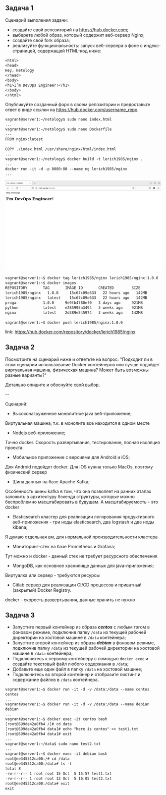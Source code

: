 
## Задача 1

Сценарий выполения задачи:

- создайте свой репозиторий на https://hub.docker.com;
- выберете любой образ, который содержит веб-сервер Nginx;
- создайте свой fork образа;
- реализуйте функциональность:
запуск веб-сервера в фоне с индекс-страницей, содержащей HTML-код ниже:
```
<html>
<head>
Hey, Netology
</head>
<body>
<h1>I’m DevOps Engineer!</h1>
</body>
</html>
```

Опубликуйте созданный форк в своем репозитории и предоставьте ответ в виде ссылки на https://hub.docker.com/username_repo.

```
vagrant@server1:~/netology$ sudo nano index.html
...
vagrant@server1:~/netology$ sudo nano Dockerfile
---
FROM nginx:latest

COPY ./index.html /usr/share/nginx/html/index.html
...
vagrant@server1:~/netology$ docker build -t lerich1985/nginx .
...
docker run -it -d -p 8080:80 --name ng lerich1985/nginx
...
```

![](https://github.com/Valerii1985/devops-netology/blob/main/5.3%20Docker/Screenshot.jpg)

```
vagrant@server1:~$ docker tag lerich1985/nginx lerich1985/nginx:1.0.0
vagrant@server1:~$ docker images
REPOSITORY       TAG       IMAGE ID       CREATED        SIZE
lerich1985/nginx   1.0.0     15c67c09e633   22 hours ago   142MB
lerich1985/nginx   latest    15c67c09e633   22 hours ago   142MB
proga            1.0.0     9e9fb4780ef0   3 days ago     921MB
python           latest    e285995a3494   3 weeks ago    921MB
nginx            latest    2d389e545974   3 weeks ago    142MB

vagrant@server1:~$ docker push lerich1985/nginx:1.0.0
```
link: https://hub.docker.com/repository/docker/lerich1985/nginx

## Задача 2

Посмотрите на сценарий ниже и ответьте на вопрос:
"Подходит ли в этом сценарии использование Docker контейнеров или лучше подойдет виртуальная машина, физическая машина? Может быть возможны разные варианты?"

Детально опишите и обоснуйте свой выбор.

--

Сценарий:

- Высоконагруженное монолитное java веб-приложение;

Виртуальная машина, т.к. в монолите все находится в одном месте
- Nodejs веб-приложение;

Точно docker. Скорость развертывания, тестирование, полная изоляция проекта.
- Мобильное приложение c версиями для Android и iOS;

Для Android подойдет docker. Для iOS нужна только MacOs, поэтому физический сервер
- Шина данных на базе Apache Kafka;

Особенность шины kafka в том, что она позволяет на ранних этапах заложить в архитектуру бэкенда структуры, которые можно беспроблемно масштабировать в будущем. А масштабируемость - это docker
- Elasticsearch кластер для реализации логирования продуктивного веб-приложения - три ноды elasticsearch, два logstash и две ноды kibana;

Я думаю отдельная вм, для нормальной производительности кластера
- Мониторинг-стек на базе Prometheus и Grafana;

Тут можно и docker - данный стек не требует ресурсного обеспечения.
- MongoDB, как основное хранилище данных для java-приложения;

Виртуалка или сервер - требуются ресурсы
- Gitlab сервер для реализации CI/CD процессов и приватный (закрытый) Docker Registry.

docker - скорость развертывания, данные хранить не нужно
## Задача 3

- Запустите первый контейнер из образа ***centos*** c любым тэгом в фоновом режиме, подключив папку ```/data``` из текущей рабочей директории на хостовой машине в ```/data``` контейнера;
- Запустите второй контейнер из образа ***debian*** в фоновом режиме, подключив папку ```/data``` из текущей рабочей директории на хостовой машине в ```/data``` контейнера;
- Подключитесь к первому контейнеру с помощью ```docker exec``` и создайте текстовый файл любого содержания в ```/data```;
- Добавьте еще один файл в папку ```/data``` на хостовой машине;
- Подключитесь во второй контейнер и отобразите листинг и содержание файлов в ```/data``` контейнера.

```
vagrant@server1:~$ docker run -it -d -v /data:/data --name centos centos
...
vagrant@server1:~$ docker run -it -d -v /data:/data --name debian debian
...
vagrant@server1:~$ docker exec -it centos bash
[root@599de42a0fb4 /]# cd data
[root@599de42a0fb4 data]# echo "here is centos" >> test1.txt
[root@599de42a0fb4 data]# exit
...
vagrant@server1:~/data$ sudo nano test2.txt
...
vagrant@server1:~$ docker exec -it debian bash
root@ee345312ca00:/# cd /data
root@ee345312ca00:/data# ls -l
total 8
-rw-r--r-- 1 root root 15 Oct  5 15:57 test1.txt
-rw-r--r-- 1 root root 13 Oct  5 16:05 test2.txt
root@ee345312ca00:/data# exit
exit
```